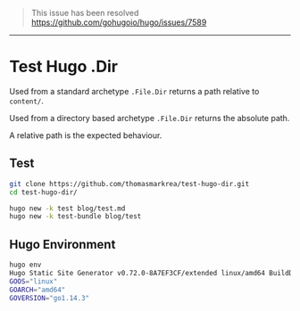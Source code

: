 >
> This issue has been resolved  
> https://github.com/gohugoio/hugo/issues/7589
>

---


# Test Hugo .Dir

Used from a standard archetype `.File.Dir` returns a path relative to `content/`.

Used from a directory based archetype `.File.Dir` returns the absolute path.

A relative path is the expected behaviour.

## Test

```bash
git clone https://github.com/thomasmarkrea/test-hugo-dir.git
cd test-hugo-dir/

hugo new -k test blog/test.md
hugo new -k test-bundle blog/test
```

## Hugo Environment

```bash
hugo env
Hugo Static Site Generator v0.72.0-8A7EF3CF/extended linux/amd64 BuildDate: 2020-05-31T12:14:23Z
GOOS="linux"
GOARCH="amd64"
GOVERSION="go1.14.3"
```